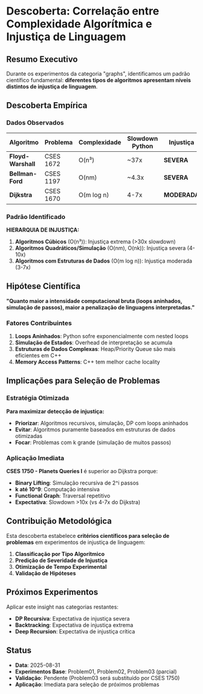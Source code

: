 # Descoberta: Correlação entre Complexidade Algorítmica e Injustiça de Linguagem

## Resumo Executivo

Durante os experimentos da categoria "graphs", identificamos um padrão científico fundamental: **diferentes tipos de algoritmos apresentam níveis distintos de injustiça de linguagem**.

## Descoberta Empírica

### Dados Observados

| Algoritmo | Problema | Complexidade | Slowdown Python | Injustiça |
|-----------|----------|--------------|-----------------|-----------|
| **Floyd-Warshall** | CSES 1672 | O(n³) | ~37x | **SEVERA** |
| **Bellman-Ford** | CSES 1197 | O(nm) | ~4.3x | **SEVERA** |
| **Dijkstra** | CSES 1670 | O(m log n) | 4-7x | **MODERADA** |

### Padrão Identificado

**HIERARQUIA DE INJUSTIÇA:**
1. **Algoritmos Cúbicos** (O(n³)): Injustiça extrema (>30x slowdown)
2. **Algoritmos Quadráticos/Simulação** (O(nm), O(nk)): Injustiça severa (4-10x)
3. **Algoritmos com Estruturas de Dados** (O(m log n)): Injustiça moderada (3-7x)

## Hipótese Científica

**"Quanto maior a intensidade computacional bruta (loops aninhados, simulação de passos), maior a penalização de linguagens interpretadas."**

### Fatores Contribuintes

1. **Loops Aninhados**: Python sofre exponencialmente com nested loops
2. **Simulação de Estados**: Overhead de interpretação se acumula
3. **Estruturas de Dados Complexas**: Heap/Priority Queue são mais eficientes em C++
4. **Memory Access Patterns**: C++ tem melhor cache locality

## Implicações para Seleção de Problemas

### Estratégia Otimizada

**Para maximizar detecção de injustiça:**
- **Priorizar**: Algoritmos recursivos, simulação, DP com loops aninhados
- **Evitar**: Algoritmos puramente baseados em estruturas de dados otimizadas
- **Focar**: Problemas com k grande (simulação de muitos passos)

### Aplicação Imediata

**CSES 1750 - Planets Queries I** é superior ao Dijkstra porque:
- **Binary Lifting**: Simulação recursiva de 2^i passos
- **k até 10^9**: Computação intensiva
- **Functional Graph**: Traversal repetitivo
- **Expectativa**: Slowdown >10x (vs 4-7x do Dijkstra)

## Contribuição Metodológica

Esta descoberta estabelece **critérios científicos para seleção de problemas** em experimentos de injustiça de linguagem:

1. **Classificação por Tipo Algorítmico**
2. **Predição de Severidade de Injustiça**
3. **Otimização de Tempo Experimental**
4. **Validação de Hipóteses**

## Próximos Experimentos

Aplicar este insight nas categorias restantes:
- **DP Recursiva**: Expectativa de injustiça severa
- **Backtracking**: Expectativa de injustiça extrema
- **Deep Recursion**: Expectativa de injustiça crítica

## Status

- **Data**: 2025-08-31
- **Experimentos Base**: Problem01, Problem02, Problem03 (parcial)
- **Validação**: Pendente (Problem03 será substituído por CSES 1750)
- **Aplicação**: Imediata para seleção de próximos problemas


